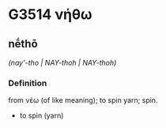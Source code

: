 # G3514 νήθω

## nḗthō

_(nay'-tho | NAY-thoh | NAY-thoh)_

### Definition

from νέω (of like meaning); to spin yarn; spin.

- to spin (yarn)

